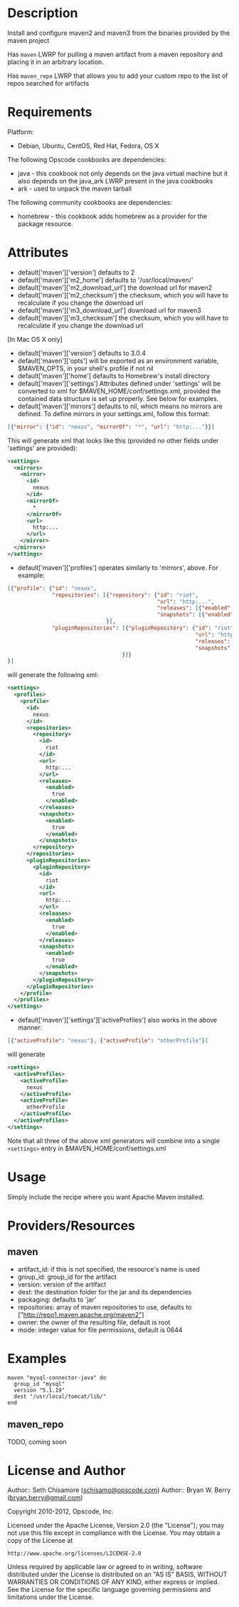 Description
===========

Install and configure maven2 and maven3 from the binaries provided by
the maven project

Has `maven` LWRP for pulling a maven artifact from a maven repository and
placing it in an arbitrary location.

Has `maven_repo` LWRP that allows you to add your custom repo to the list
of repos searched for artifacts

Requirements
============

Platform:

* Debian, Ubuntu, CentOS, Red Hat, Fedora, OS X

The following Opscode cookbooks are dependencies:

* java - this cookbook not only depends on the java virtual machine
  but it also depends on the java_ark LWRP present in the java cookbooks
* ark - used to unpack the maven tarball

The following community cookbooks are dependencies:

* homebrew - this cookbook adds homebrew as a provider for the package resource.

Attributes
==========

* default['maven']['version']  defaults to 2
* default['maven']['m2_home']  defaults to  '/usr/local/maven/'
* default['maven']['m2_download_url']  the download url for maven2
* default['maven']['m2_checksum']  the checksum, which you will have
 to recalculate if you change the download url
* default['maven']['m3_download_url'] download url for maven3
* default['maven']['m3_checksum'] the checksum, which you will have
 to recalculate if you change the download url

[In Mac OS X only]

* default['maven']['version']  defaults to 3.0.4
* default['maven']['opts'] will be exported as an environment variable, $MAVEN_OPTS, in your shell's profile if not nil
* default['maven']['home'] defaults to Homebrew's install directory
* default['maven']['settings'] Attributes defined under 'settings' will be converted to xml for $MAVEN_HOME/conf/settings.xml, provided the contained data structure is set up properly. See below for examples.
* default['maven']['mirrors'] defaults to nil, which means no mirrors are defined. To define mirrors in your settings.xml, follow this format:

```json
[{"mirror": {"id": "nexus", "mirrorOf": "*", "url": "http:..."}}]
```

This will generate xml that looks like this (provided no other fields under 'settings' are provided):

```xml
<settings>
  <mirrors>
    <mirror>
      <id>
        nexus
      </id>
      <mirrorOf>
        *
      </mirrorOf>
      <url>
        http:...
      </url>
    </mirror>
  </mirrors>
</settings>
```

* default['maven']['profiles'] operates similarly to 'mirrors', above.  For example:

```json
[{"profile": {"id": "nexus", 
              "repositories": [{"repository": {"id": "riot", 
                                               "url": "http:...",
                                               "releases": [{"enabled": true}],
                                               "snapshots": [{"enabled": true}]}
                               }],
              "pluginRepositories": [{"pluginRepository": {"id": "riot",
                                                           "url": "http:...",
                                                           "releases": [{"enabled": true}],
                                                           "snapshots": [{"enabled": true}]}
                                    }]}
}]
```

will generate the following xml:

```xml
<settings>
  <profiles>
    <profile>
      <id>
        nexus
      </id>
      <repositories>
        <repository>
          <id>
            riot
          </id>
          <url>
            http:...
          </url>
          <releases>
            <enabled>
              true
            </enabled>
          </releases>
          <snapshots>
            <enabled>
              true
            </enabled>
          </snapshots>
        </repository>
      </repositories>
      <pluginRepositories>
        <pluginRepository>
          <id>
            riot
          </id>
          <url>
            http:...
          </url>
          <releases>
            <enabled>
              true
            </enabled>
          </releases>
          <snapshots>
            <enabled>
              true
            </enabled>
          </snapshots>
        </pluginRepository>
      </pluginRepositories>
    </profile>
  </profiles>
</settings>
```

* default['maven']['settings']['activeProfiles'] also works in the above manner:

```json
[{"activeProfile": "nexus"}, {"activeProfile": "otherProfile"}]
```

will generate

```xml
<settings>
  <activeProfiles>
    <activeProfile>
      nexus
    </activeProfile>
    <activeProfile>
      otherProfile
    </activeProfile>
  </activeProfiles>
</settings>
```

Note that all three of the above xml generators will combine into a single `<settings>` entry in $MAVEN_HOME/conf/settings.xml

Usage
=====

Simply include the recipe where you want Apache Maven installed.


Providers/Resources
===================

maven
-----

* artifact_id: if this is not specified, the resource's name is used
* group_id: group_id for the artifact
* version: version of the artifact
* dest: the destination folder for the jar and its dependencies
* packaging: defaults to 'jar'
* repositories: array of maven repositories to use, defaults to
 ["http://repo1.maven.apache.org/maven2"]
* owner: the owner of the resulting file, default is root
* mode: integer value for file permissions, default is 0644


# Examples

    maven "mysql-connector-java" do
      group_id "mysql"
      version "5.1.19"
      dest "/usr/local/tomcat/lib/"
    end

maven_repo
----------

TODO, coming soon

License and Author
==================

Author:: Seth Chisamore (<schisamo@opscode.com>)
Author:: Bryan W. Berry (<bryan.berry@gmail.com>)

Copyright 2010-2012, Opscode, Inc.

Licensed under the Apache License, Version 2.0 (the "License");
you may not use this file except in compliance with the License.
You may obtain a copy of the License at

    http://www.apache.org/licenses/LICENSE-2.0

Unless required by applicable law or agreed to in writing, software
distributed under the License is distributed on an "AS IS" BASIS,
WITHOUT WARRANTIES OR CONDITIONS OF ANY KIND, either express or implied.
See the License for the specific language governing permissions and
limitations under the License.
